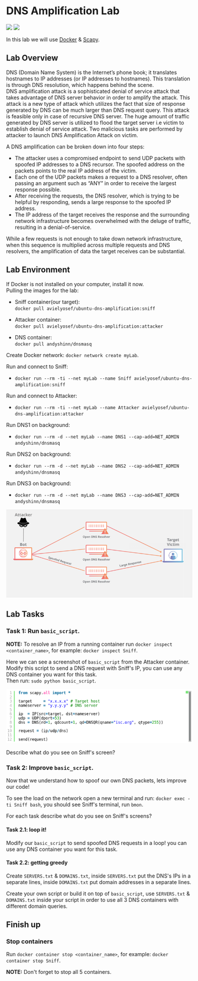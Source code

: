 # DNS Amplification Lab
![](https://img.shields.io/badge/license-Apache--2.0-brightgreen.svg)
![](https://img.shields.io/badge/requirements-Docker-red.svg)  

In this lab we will use [Docker](https://www.docker.com/get-started) & [Scapy](https://scapy.net/).  

## Lab Overview
DNS (Domain Name System) is the Internet’s phone book; it translates hostnames to IP addresses (or IP
addresses to hostnames). This translation is through DNS resolution, which happens behind the scene.  
DNS amplification attack is a sophisticated denial of service attack that takes advantage of DNS server behavior in order to amplify the attack. This attack is a new type of attack which utilizes the fact that size of response generated by DNS can be much larger than DNS request query. This attack is feasible only in case of recursive DNS server. The huge amount of traffic generated by DNS server is utilized to flood the target server i.e victim to establish denial of service attack. Two malicious tasks are performed by attacker to launch DNS Amplification Attack on victim.

A DNS amplification can be broken down into four steps:

- The attacker uses a compromised endpoint to send UDP packets with spoofed IP addresses to a DNS recursor. The spoofed address on the packets points to the real IP address of the victim.
- Each one of the UDP packets makes a request to a DNS resolver, often passing an argument such as “ANY” in order to receive the largest response possible.
- After receiving the requests, the DNS resolver, which is trying to be helpful by responding, sends a large response to the spoofed IP address.
- The IP address of the target receives the response and the surrounding network infrastructure becomes overwhelmed with the deluge of traffic, resulting in a denial-of-service.

While a few requests is not enough to take down network infrastructure, when this sequence is multiplied across multiple requests and DNS resolvers, the amplification of data the target receives can be substantial.  


## Lab Environment  
If Docker is not installed on your computer, install it now.  
Pulling the images for the lab:
- Sniff container(our target):  
`docker pull avielyosef/ubuntu-dns-amplification:sniff` 
- Attacker container:  
`docker pull avielyosef/ubuntu-dns-amplification:attacker`

- DNS container:  
`docker pull andyshinn/dnsmasq`

Create Docker network: `docker network create myLab`.
  
Run and connect to Sniff:  
- `docker run --rm -ti --net myLab --name Sniff avielyosef/ubuntu-dns-amplification:sniff`
  
Run and connect to Attacker:  
- `docker run --rm -ti --net myLab --name Attacker avielyosef/ubuntu-dns-amplification:attacker`  

Run DNS1 on background:  
- `docker run --rm -d --net myLab --name DNS1 --cap-add=NET_ADMIN andyshinn/dnsmasq`

Run DNS2 on background:  
- `docker run --rm -d --net myLab --name DNS2 --cap-add=NET_ADMIN andyshinn/dnsmasq`

Run DNS3 on background:  
- `docker run --rm -d --net myLab --name DNS3 --cap-add=NET_ADMIN andyshinn/dnsmasq`

![](images/explanation.png)

## Lab Tasks

### Task 1: Run `basic_script`.
**NOTE:** To resolve an IP from a running container run `docker inspect <container_name>`, for example: `docker inspect Sniff`. 

Here we can see a screenshot of `basic_script` from the Attacker container.
Modify this script to send a DNS request with Sniff's IP, you can use any DNS container you want for this task.   
Then run: `sudo python basic_script`. 

![basic Scapy script](images/basic-DNS-script.png)

<p>Describe what do you see on Sniff's screen?</p>

### Task 2: Improve `basic_script`.
Now that we understand how to spoof our own DNS packets, lets improve our code!

To see the load on the network open a new terminal and run: `docker exec -ti Sniff bash`, you should see Sniff's terminal, run `bmon`.

<p>For each task describe what do you see on Sniff's screens?</p>

#### Task 2.1: loop it!
Modify our `basic_script` to send spoofed DNS requests in a loop! you can use any DNS container you want for this task. 

#### Task 2.2: getting greedy

Create `SERVERS.txt` & `DOMAINS.txt`, inside `SERVERS.txt` put the DNS's IPs in a separate lines, inside `DOMAINS.txt` put domain addresses in a separate lines.

Create your own script or build it on top of `basic_script`, use `SERVERS.txt` & `DOMAINS.txt` inside your script in order to use all 3 DNS containers with different domain queries.

## Finish up

### Stop containers
Run `docker container stop <container_name>`, for example: `docker container stop Sniff`.

**NOTE:** Don't forget to stop all 5 containers.
